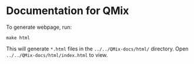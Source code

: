 Documentation for QMix
======================

To generate webpage, run: 

    make html

This will generate ``*.html`` files in the ``../../QMix-docs/html/`` directory. Open ``../../QMix-docs/html/index.html`` to view.